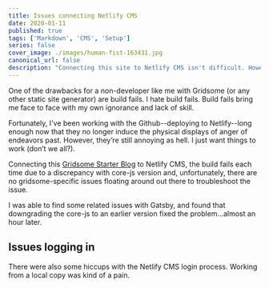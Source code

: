 ```yaml
---
title: Issues connecting Netlify CMS
date: 2020-01-11
published: true
tags: ['Markdown', 'CMS', 'Setup']
series: false
cover_image: ./images/human-fist-163431.jpg
canonical_url: false
description: "Connecting this site to Netlify CMS isn't difficult. However, there are issues with core-js on build."
---
```


One of the drawbacks for a non-developer like me with Gridsome (or any other static site generator) are build fails. I hate build fails. Build fails bring me face to face with my own ignorance and lack of skill. 

Fortunately, I've been working with the Github--deploying to Netlify--long enough now that they no longer induce the physical displays of anger of endeavors past. However, they’re still annoying as hell. I just want things to work (don’t we all?). 

Connecting this 
[Gridsome Starter Blog](https://gridsome.org/starters/gridsome-blog-starter/) to Netlify CMS, the build fails each time due to a discrepancy with core-js version and, unfortunately, there are no gridsome-specific issues floating around out there to troubleshoot the issue. 

I was able to find some related issues with Gatsby, and found that downgrading the core-js to an earlier version fixed the problem...almost an hour later.

## Issues logging in

There were also some hiccups with the Netlify CMS login process. Working from a local copy was kind of a pain.